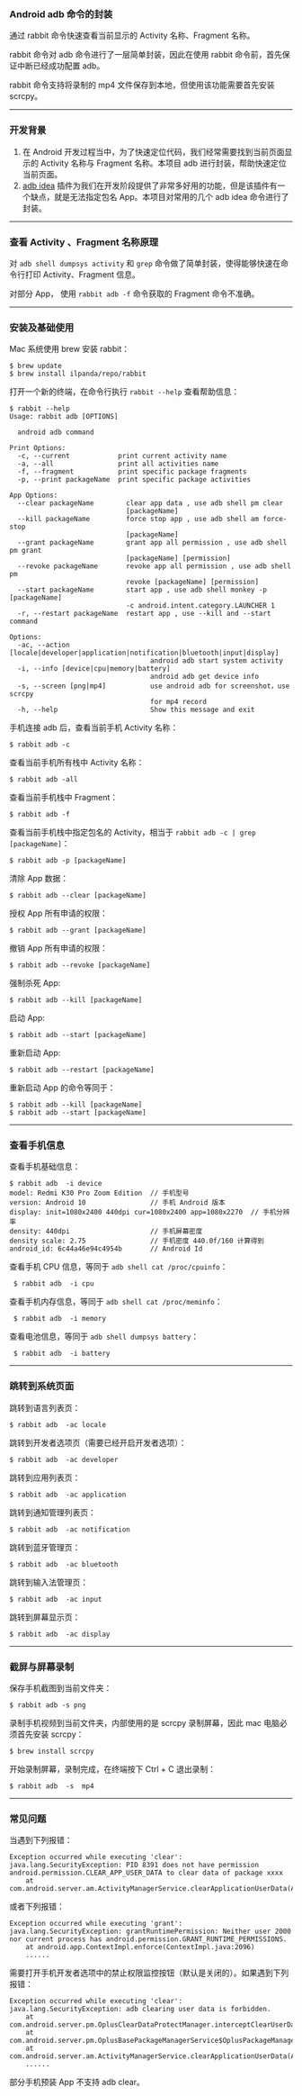 ### Android adb 命令的封装

通过 rabbit 命令快速查看当前显示的 Activity 名称、Fragment 名称。

rabbit 命令对 adb 命令进行了一层简单封装，因此在使用 rabbit 命令前，首先保证中断已经成功配置 adb。

rabbit 命令支持将录制的 mp4 文件保存到本地，但使用该功能需要首先安装 scrcpy。

---

### 开发背景

1. 在 Android 开发过程当中，为了快速定位代码，我们经常需要找到当前页面显示的 Activity 名称与 Fragment 名称。本项目 adb 进行封装，帮助快速定位当前页面。
2. [adb idea](https://github.com/pbreault/adb-idea) 插件为我们在开发阶段提供了非常多好用的功能，但是该插件有一个缺点，就是无法指定包名 App。本项目对常用的几个 adb idea
   命令进行了封装。

---

### 查看 Activity 、Fragment 名称原理

对 `adb shell dumpsys activity` 和 `grep` 命令做了简单封装，使得能够快速在命令行打印 Activity、Fragment 信息。

对部分 App， 使用 `rabbit adb -f` 命令获取的 Fragment 命令不准确。

---

### 安装及基础使用

Mac 系统使用 brew 安装 rabbit：

```shell
$ brew update
$ brew install ilpanda/repo/rabbit
```

打开一个新的终端，在命令行执行 `rabbit --help` 查看帮助信息：

```shell
$ rabbit --help
Usage: rabbit adb [OPTIONS]

  android adb command

Print Options:
  -c, --current            print current activity name
  -a, --all                print all activities name
  -f, --fragment           print specific package fragments
  -p, --print packageName  print specific package activities

App Options:
  --clear packageName        clear app data , use adb shell pm clear
                             [packageName]
  --kill packageName         force stop app , use adb shell am force-stop
                             [packageName]
  --grant packageName        grant app all permission , use adb shell pm grant
                             [packageName] [permission]
  --revoke packageName       revoke app all permission , use adb shell pm
                             revoke [packageName] [permission]
  --start packageName        start app , use adb shell monkey -p [packageName]
                             -c android.intent.category.LAUNCHER 1
  -r, --restart packageName  restart app , use --kill and --start command

Options:
  -ac, --action [locale|developer|application|notification|bluetooth|input|display]
                                   android adb start system activity
  -i, --info [device|cpu|memory|battery]
                                   android adb get device info
  -s, --screen [png|mp4]           use android adb for screenshot，use scrcpy
                                   for mp4 record
  -h, --help                       Show this message and exit
```

手机连接 adb 后，查看当前手机 Activity 名称：

```shell
$ rabbit adb -c 
```

查看当前手机所有栈中 Activity 名称：

```shell
$ rabbit adb -all
```

查看当前手机栈中 Fragment：

```shell
$ rabbit adb -f
```

查看当前手机栈中指定包名的 Activity，相当于 `rabbit adb -c | grep [packageName]`：

```shell
$ rabbit adb -p [packageName]
```

清除 App 数据：

```shell
$ rabbit adb --clear [packageName]
```

授权 App 所有申请的权限：

```shell
$ rabbit adb --grant [packageName]
```

撤销 App 所有申请的权限：

```shell
$ rabbit adb --revoke [packageName]
```

强制杀死 App:

```shell
$ rabbit adb --kill [packageName]
```

启动 App:

```shell
$ rabbit adb --start [packageName]
```

重新启动 App:

```shell
$ rabbit adb --restart [packageName]
```

重新启动 App 的命令等同于：

```shell
$ rabbit adb --kill [packageName]
$ rabbit adb --start [packageName]
```

---

### 查看手机信息

查看手机基础信息：

```shell
$ rabbit adb  -i device
model: Redmi K30 Pro Zoom Edition  // 手机型号
version: Android 10                // 手机 Android 版本
display: init=1080x2400 440dpi cur=1080x2400 app=1080x2270  // 手机分辨率
density: 440dpi                    // 手机屏幕密度
density scale: 2.75                // 手机密度 440.0f/160 计算得到
android_id: 6c44a46e94c4954b       // Android Id
```

查看手机 CPU 信息，等同于 `adb shell cat /proc/cpuinfo`：

```shell
 $ rabbit adb  -i cpu
```

查看手机内存信息，等同于 `adb shell cat /proc/meminfo`：

```shell
 $ rabbit adb  -i memory
```

查看电池信息，等同于 `adb shell dumpsys battery`：

```shell
 $ rabbit adb  -i battery
```

---

### 跳转到系统页面

跳转到语言列表页：

```shell
$ rabbit adb  -ac locale
```

跳转到开发者选项页（需要已经开启开发者选项）：

```shell
$ rabbit adb  -ac developer
```

跳转到应用列表页：

```shell
$ rabbit adb  -ac application
```

跳转到通知管理列表页：

```shell
$ rabbit adb  -ac notification
```

跳转到蓝牙管理页：

```shell
$ rabbit adb  -ac bluetooth
```

跳转到输入法管理页：

```shell
$ rabbit adb  -ac input
```

跳转到屏幕显示页：

```shell
$ rabbit adb  -ac display
```

---
### 截屏与屏幕录制
 
保存手机截图到当前文件夹：
```shell
$ rabbit adb -s png
```

录制手机视频到当前文件夹，内部使用的是 scrcpy 录制屏幕，因此 mac 电脑必须首先安装 scrcpy：

```shell
$ brew install scrcpy
```
开始录制屏幕，录制完成，在终端按下 Ctrl + C 退出录制：
```shell
$ rabbit adb  -s  mp4
```


---
### 常见问题

当遇到下列报错：

```text
Exception occurred while executing 'clear':
java.lang.SecurityException: PID 8391 does not have permission android.permission.CLEAR_APP_USER_DATA to clear data of package xxxx
	at com.android.server.am.ActivityManagerService.clearApplicationUserData(ActivityManagerService.java:3837)
```

或者下列报错：

```text
Exception occurred while executing 'grant':
java.lang.SecurityException: grantRuntimePermission: Neither user 2000 nor current process has android.permission.GRANT_RUNTIME_PERMISSIONS.
	at android.app.ContextImpl.enforce(ContextImpl.java:2096)
	......
```

需要打开手机开发者选项中的禁止权限监控按钮（默认是关闭的）。如果遇到下列报错：

```text
Exception occurred while executing 'clear':
java.lang.SecurityException: adb clearing user data is forbidden.
	at com.android.server.pm.OplusClearDataProtectManager.interceptClearUserDataIfNeeded(OplusClearDataProtectManager.java:88)
	at com.android.server.pm.OplusBasePackageManagerService$OplusPackageManagerInternalImpl.interceptClearUserDataIfNeeded(OplusBasePackageManagerService.java:531)
	at com.android.server.am.ActivityManagerService.clearApplicationUserData(ActivityManagerService.java:4708)
	......
```

部分手机预装 App 不支持 adb clear。